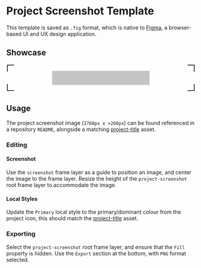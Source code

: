 # Project Screenshot Template

This template is saved as `.fig` format, which is native to [Figma](https://www.figma.com/), a browser-based UI and UX design application.

## Showcase

![showcase](./.assets/showcase.png)

## Usage

The project screenshot image (`1760px x >260px`) can be found referenced in a repository `README`, alongside a matching [project-title](../project-title) asset.

### Editing

#### Screenshot

Use the `screenshot` frame layer as a guide to position an image, and center the image to the frame layer. Resize the height of the `project-screenshot` root frame layer to accommodate the image.

#### Local Styles

Update the `Primary` local style to the primary/dominant colour from the project icon, this should match the [project-title](../project-title) asset.

### Exporting

Select the `project-screenshot` root frame layer, and ensure that the `Fill` property is hidden. Use the `Export` section at the bottom, with `PNG` format selected.
